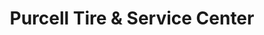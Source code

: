 ---
title: "Purcell Tire & Service Center"
url: /tempe/purcell-tire-and-service-center/
shop: tyres
---